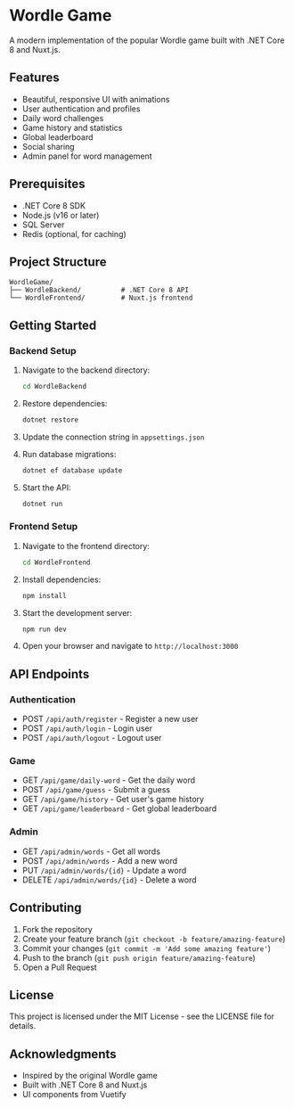 # Wordle Game

A modern implementation of the popular Wordle game built with .NET Core 8 and Nuxt.js.

## Features

- Beautiful, responsive UI with animations
- User authentication and profiles
- Daily word challenges
- Game history and statistics
- Global leaderboard
- Social sharing
- Admin panel for word management

## Prerequisites

- .NET Core 8 SDK
- Node.js (v16 or later)
- SQL Server
- Redis (optional, for caching)

## Project Structure

```
WordleGame/
├── WordleBackend/          # .NET Core 8 API
└── WordleFrontend/         # Nuxt.js frontend
```

## Getting Started

### Backend Setup

1. Navigate to the backend directory:
   ```bash
   cd WordleBackend
   ```

2. Restore dependencies:
   ```bash
   dotnet restore
   ```

3. Update the connection string in `appsettings.json`

4. Run database migrations:
   ```bash
   dotnet ef database update
   ```

5. Start the API:
   ```bash
   dotnet run
   ```

### Frontend Setup

1. Navigate to the frontend directory:
   ```bash
   cd WordleFrontend
   ```

2. Install dependencies:
   ```bash
   npm install
   ```

3. Start the development server:
   ```bash
   npm run dev
   ```

4. Open your browser and navigate to `http://localhost:3000`

## API Endpoints

### Authentication
- POST `/api/auth/register` - Register a new user
- POST `/api/auth/login` - Login user
- POST `/api/auth/logout` - Logout user

### Game
- GET `/api/game/daily-word` - Get the daily word
- POST `/api/game/guess` - Submit a guess
- GET `/api/game/history` - Get user's game history
- GET `/api/game/leaderboard` - Get global leaderboard

### Admin
- GET `/api/admin/words` - Get all words
- POST `/api/admin/words` - Add a new word
- PUT `/api/admin/words/{id}` - Update a word
- DELETE `/api/admin/words/{id}` - Delete a word

## Contributing

1. Fork the repository
2. Create your feature branch (`git checkout -b feature/amazing-feature`)
3. Commit your changes (`git commit -m 'Add some amazing feature'`)
4. Push to the branch (`git push origin feature/amazing-feature`)
5. Open a Pull Request

## License

This project is licensed under the MIT License - see the LICENSE file for details.

## Acknowledgments

- Inspired by the original Wordle game
- Built with .NET Core 8 and Nuxt.js
- UI components from Vuetify 